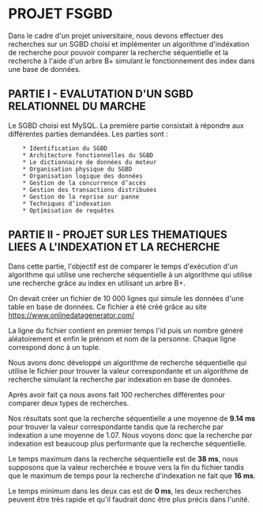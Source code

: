 
# PROJET FSGBD

Dans le cadre d'un projet universitaire, nous devons effectuer des recherches sur un SGBD choisi et implémenter un algorithme d'indéxation de recherche pour pouvoir comparer la recherche séquentielle et la recherche à l'aide d'un arbre B+ simulant le fonctionnement des index dans une base de données.

## PARTIE I - EVALUTATION D'UN SGBD RELATIONNEL DU MARCHE

Le SGBD choisi est MySQL. La première partie consistait à répondre aux différentes parties demandées.
Les parties sont :
  
        * Identification du SGBD
        * Architecture fonctionnelles du SGBD
        * Le dictionnaire de données du moteur
        * Organisation physique du SGBD
        * Organisation logique des données
        * Gestion de la concurrence d’accès
        * Gestion des transactions distribuées
        * Gestion de la reprise sur panne
        * Techniques d’indexation
        * Optimisation de requêtes


## PARTIE II - PROJET SUR LES THEMATIQUES LIEES A L'INDEXATION ET LA RECHERCHE

Dans cette partie, l'objectif est de comparer le temps d'exécution d'un algorithme qui utilise une recherche séquentielle à un algorithme qui utilise une recherche grâce au index en utilisant un arbre B+.

On devait créer un fichier de 10 000 lignes qui simule les données d'une table en base de données.
Ce fichier a été créé grâce au site https://www.onlinedatagenerator.com/  

La ligne du fichier contient en premier temps l'id puis un nombre généré aléatoirement et enfin le prénom et nom de la personne.
Chaque ligne correspond donc à un tuple.  

Nous avons donc développé un algorithme de recherche séquentielle qui utilise le fichier pour trouver la valeur correspondante et un algorithme de recherche simulant la recherche par indexation en base de données.  

Après avoir fait ça nous avons fait 100 recherches différentes pour comparer deux types de recherches.

Nos résultats sont que la recherche séquentielle a une moyenne de **9.14 ms** pour trouver la valeur correspondante tandis que la recherche par indexation
a une moyenne de 1.07. Nous voyons donc que la recherche par indexation est beaucoup plus performante que la recherche séquentielle.

Le temps maximum dans la recherche séquentielle est de **38 ms**, nous supposons que la valeur recherchée e trouve vers la fin du fichier tandis que le maximum de temps pour la recherche d'indexation ne fait que **16 ms**. 

Le temps minimum dans les deux cas est de **0 ms**, les deux recherches peuvent être très rapide et qu'il faudrait donc être plus précis dans l'unité.

